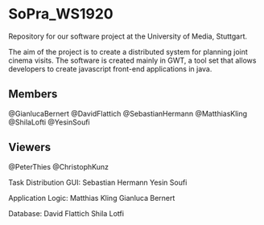 # SoPra_WS1920
Repository for our software project at the University of Media, Stuttgart.

The aim of the project is to create a distributed system for planning joint cinema visits. 
The software is created mainly in GWT, a tool set that allows developers to create javascript front-end applications in java.

## Members
@GianlucaBernert
@DavidFlattich
@SebastianHermann
@MatthiasKling
@ShilaLofti
@YesinSoufi

## Viewers
@PeterThies
@ChristophKunz

Task Distribution
GUI:
Sebastian Hermann
Yesin Soufi

Application Logic:
Matthias Kling
Gianluca Bernert

Database:
David Flattich
Shila Lotfi
